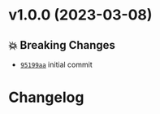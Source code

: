 # v1.0.0 (2023-03-08)

## 💥 Breaking Changes
- [`95199aa`](https://github.com/going-dev/mobile-tech-challenge/commit/95199aa)  initial commit

# Changelog
